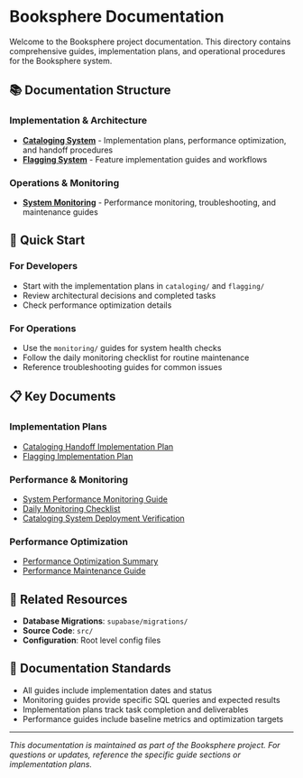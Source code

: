 # Booksphere Documentation

Welcome to the Booksphere project documentation. This directory contains comprehensive guides, implementation plans, and operational procedures for the Booksphere system.

## 📚 **Documentation Structure**

### **Implementation & Architecture**
- **[Cataloging System](./cataloging/)** - Implementation plans, performance optimization, and handoff procedures
- **[Flagging System](./flagging/)** - Feature implementation guides and workflows

### **Operations & Monitoring**
- **[System Monitoring](./monitoring/)** - Performance monitoring, troubleshooting, and maintenance guides

## 🚀 **Quick Start**

### **For Developers**
- Start with the implementation plans in `cataloging/` and `flagging/`
- Review architectural decisions and completed tasks
- Check performance optimization details

### **For Operations**
- Use the `monitoring/` guides for system health checks
- Follow the daily monitoring checklist for routine maintenance
- Reference troubleshooting guides for common issues

## 📋 **Key Documents**

### **Implementation Plans**
- [Cataloging Handoff Implementation Plan](./cataloging/cataloging_handoff_implementation_plan.md)
- [Flagging Implementation Plan](./flagging/flagging_implementation_plan_updated.md)

### **Performance & Monitoring**
- [System Performance Monitoring Guide](./monitoring/SYSTEM_PERFORMANCE_MONITORING.md)
- [Daily Monitoring Checklist](./monitoring/QUICK_MONITORING_CHECKLIST.md)
- [Cataloging System Deployment Verification](./cataloging/CATALOGING_SYSTEM_DEPLOYMENT_VERIFICATION.md)

### **Performance Optimization**
- [Performance Optimization Summary](./cataloging/cataloging_performance_optimization_summary.md)
- [Performance Maintenance Guide](./cataloging/cataloging_jobs_performance_maintenance.md)

## 🔗 **Related Resources**

- **Database Migrations**: `supabase/migrations/`
- **Source Code**: `src/`
- **Configuration**: Root level config files

## 📖 **Documentation Standards**

- All guides include implementation dates and status
- Monitoring guides provide specific SQL queries and expected results
- Implementation plans track task completion and deliverables
- Performance guides include baseline metrics and optimization targets

---

*This documentation is maintained as part of the Booksphere project. For questions or updates, reference the specific guide sections or implementation plans.* 